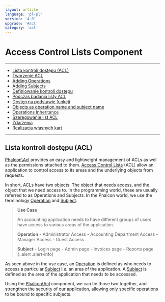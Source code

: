 ```yaml
---
layout: article
language: 'pl-pl'
version: '4.0'
upgrade: '#acl'
category: 'acl'
---
```

# Access Control Lists Component

* * *

- [Lista kontroli dostępu (ACL)](acl-overview)
- [Tworzenie ACL](acl-setup)
- [Adding Operations](acl-adding-operations)
- [Adding Subjects](acl-adding-subjects)
- [Definiowanie kontroli dostępu](acl-access-controls)
- [Podczas badania listy ACL](acl-querying)
- [Dostęp na podstawie funkcji](acl-function-based-access)
- [Objects as operation name and subject name](acl-objects)
- [Operations Inheritance](acl-operations-inheritance)
- [Szeregowanie list ACL](acl-serialization)
- [Zdarzenia](acl-events)
- [Realizacja własnych kart](acl-custom-adapters)

* * *

## Lista kontroli dostępu (ACL)

[Phalcon\Acl](api/Phalcon_Acl) provides an easy and lightweight management of ACLs as well as the permissions attached to them. [Access Control Lists](https://en.wikipedia.org/wiki/Access_control_list) (ACL) allow an application to control access to its areas and the underlying objects from requests.

In short, ACLs have two objects: The object that needs access, and the object that we need access to. In the programming world, these are usually referred to as Operations and Subjects. In the Phalcon world, we use the terminology [Operation](api/Phalcon_Acl_Operation) and [Subject](api/Phalcon_Acl_Subject).

> **Use Case**
> 
> An accounting application needs to have different groups of users have access to various areas of the application.
> 
> **Operation** - Administrator Access - Accounting Department Access - Manager Access - Guest Access
> 
> **Subject** - Login page - Admin page - Invoices page - Reports page {:.alert .alert-info}

As seen above in the use case, an [Operation](api/Phalcon_Acl_Operation) is defined as who needs to access a particular [Subject](api/Phalcon_Acl_Subject) i.e. an area of the application. A [Subject](api/Phalcon_Acl_Subject) is defined as the area of the application that needs to be accessed.

Using the [Phalcon\Acl](api/Phalcon_Acl) component, we can tie those two together, and strengthen the security of our application, allowing only specific operations to be bound to specific subjects.